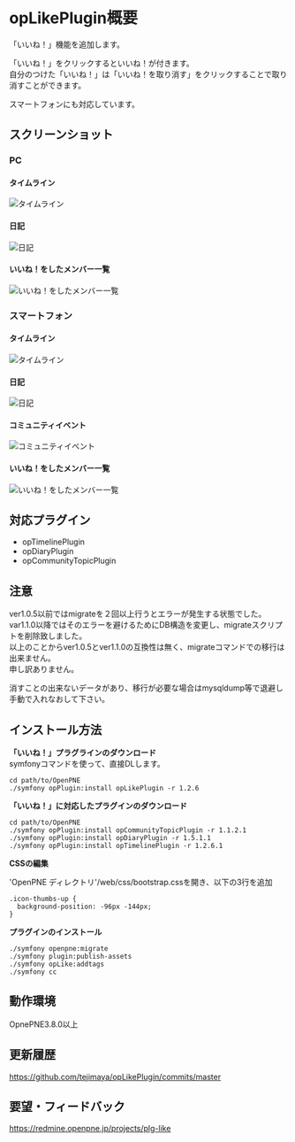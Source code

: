 # opLikePlugin概要

「いいね！」機能を追加します。<br>

「いいね！」をクリックするといいね！が付きます。<br>
自分のつけた「いいね！」は「いいね！を取り消す」をクリックすることで取り消すことができます。

スマートフォンにも対応しています。<br>

## スクリーンショット

### PC

#### タイムライン

![タイムライン](./data/screenshot/timeline-pc.png "タイムライン")

#### 日記

![日記](./data/screenshot/diary-pc.png "日記")

#### いいね！をしたメンバー一覧

![いいね！をしたメンバー一覧](./data/screenshot/all-like-members-pc.png "いいね！をしたメンバー一覧")

### スマートフォン

#### タイムライン

![タイムライン](./data/screenshot/timeline-smf.png "タイムライン")

#### 日記

![日記](./data/screenshot/diary-smf.png "日記")

#### コミュニティイベント

![コミュニティイベント](./data/screenshot/community-event-smf.png "コミュニティイベント")

#### いいね！をしたメンバー一覧

![いいね！をしたメンバー一覧](./data/screenshot/all-like-members-smf.png "いいね！をしたメンバー一覧")

## 対応プラグイン

* opTimelinePlugin
* opDiaryPlugin
* opCommunityTopicPlugin

## 注意

ver1.0.5以前ではmigrateを２回以上行うとエラーが発生する状態でした。<br>
var1.1.0以降ではそのエラーを避けるためにDB構造を変更し、migrateスクリプトを削除致しました。<br>
以上のことからver1.0.5とver1.1.0の互換性は無く、migrateコマンドでの移行は出来ません。<br>
申し訳ありません。<br>

消すことの出来ないデータがあり、移行が必要な場合はmysqldump等で退避し手動で入れなおして下さい。

インストール方法
----------------

**「いいね！」プラグラインのダウンロード**<br>
symfonyコマンドを使って、直接DLします。

    cd path/to/OpenPNE
    ./symfony opPlugin:install opLikePlugin -r 1.2.6


**「いいね！」に対応したプラグインのダウンロード**<br>

    cd path/to/OpenPNE
    ./symfony opPlugin:install opCommunityTopicPlugin -r 1.1.2.1
    ./symfony opPlugin:install opDiaryPlugin -r 1.5.1.1
    ./symfony opPlugin:install opTimelinePlugin -r 1.2.6.1


**CSSの編集**

'OpenPNE ディレクトリ'/web/css/bootstrap.cssを開き、以下の3行を追加

    .icon-thumbs-up {
      background-position: -96px -144px;
    }


**プラグインのインストール**

    ./symfony openpne:migrate
    ./symfony plugin:publish-assets
    ./symfony opLike:addtags
    ./symfony cc


## 動作環境

OpnePNE3.8.0以上

## 更新履歴

https://github.com/tejimaya/opLikePlugin/commits/master

## 要望・フィードバック

https://redmine.openpne.jp/projects/plg-like
